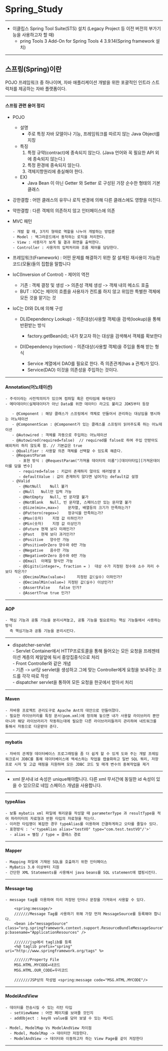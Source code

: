 # Spring_Study
***
- 이클립스 Spring Tool Suite(STS) 설치 (Legacy Project 등 이전 버전의 부가기능을 사용하고자 할 때)
  - pring Tools 3 Add-On for Spring Tools 4 3.9.14(Spring framework 설치)
---

## 스프링(Spring)이란
POJO 프레임워크 중 하나이며, 자바 애플리케이션 개발을 위한 포괄적인 인트라 스트럭처를 제공하는 자바 플랫폼이다. 

***

#### 스프링 관련 용어 정리


- POJO
  - 설명
    - 주로 특정 자바 모델이나 기능, 프레임워크를 따르지  않는 Java Object를 지칭
  - 특징
    1. 특정 규약(contract)에 종속되지 않는다. (Java 언어와 꼭 필요한 API 외에 종속되지 않는다.)
    2. 특정 환경에 종속되지 않는다.
    3. 객체지향원리에 충실해야 한다.
  - EX)
    - Java Bean 이 아닌 Getter 와 Setter 로 구성된 가장 순수한 형태의 기본 클래스

- 강한결합 : 어떤 클래스의 유무나 로직 변경에 의해 다른 클래스에도 영향을 미친다.
- 약한결합 : 다른 객체의 의존하지 않고 인터페이스에 의존

- MVC 패턴
 
      - 개발 할 때, 3가지 형태로 역할을 나누어 개발하는 방법론
      - Model : 백그라운드에서 동작하는 로직을 처리한다.
      - View : 사용자가 보게 될 결과 화면을 출력한다.
      - Controller : 사용자의 입력처리와 흐름 제어를 담당한다.
- 프레임워크(Framework) : 어떤 문제를 해결하기 위한 잘 설계된 재사용이 가능한 코드(모듈)들의 집합을 말합니다
      
- IoC(Inversion of Control) - 제어의 역전
  - 기존 : 객체 결정 및 생성 -> 의존성 객체 생성 -> 객채 내의 메소드 호출
  - BUT : IOC는 제어의 흐름을 사용자가 컨트롤 하지 않고 위임한 특별한 객체에 모든 것을 맡기는 것

- IoC는 DI와 DL에 의해 구성 
  - DL(Dependency Lookup) - 의존대상(사용할 객체)을 검색(lookup)을 통해 반환받는 방식
    - factory.getBean(id); 내가 찾고자 하는 대상을 검색해서 객체를 확보한다

  - DI(Dependency Injection) - 의존대상(사용할 객체)을 주입을 통해 받는 형식
    - Service 계열에서 DAO를 필요로 한다. 즉 의존관계(has a 관계)가 있다.
    - Service(DAO) 이것을 의존성을 주입하는 것이다.


***

#### Annotation(어노테이션)
    - 주석이라는 사전적의미가 있으며 컴파일 혹은 런타임에 해석된다
    - 메타데이터(실제데이터가 아닌 Data를 위한 데이터) 라고도 불리고 JDK5부터 등장
      
       - @Component : 해당 클래스가 스프링에서 객체로 만들어서 관리하는 대상임을 명시하는 어노테이션
       - @ComponentScan : @Component가 있는 클래스를 스프링이 읽어주도록 하는 어노테이션
       - @Autowired : 객체를 자동으로 주입하는 어노테이션
       - @Autowired(required=false)  // required를 false로 하여 주입 안받아도 예외처리 하지 않도록 함. // 기본값은 true
       - @Qualifier : 사용할 의존 객체를 선택할 수 있도록 해준다.
       - @RequestParam
          - 표현 방식 : @RequestParam("가져올 데이터의 이름")[데이터타입][가져온데이터를 담을 변수]
          - required=false : 키값이 존재하지 않아도 에러발생 X
          - defaultValue : 값이 존재하지 않다면 넘어가는 default값 설정
       - @Valid 
          - @NotNull	Null 불가
          - @Null	Null만 입력 가능
          - @NotEmpty	Null, 빈 문자열 불가
          - @NotBlank	Null, 빈 문자열, 스페이스만 있는 문자열 불가
          - @Size(min=,max=)	문자열, 배열등의 크기가 만족하는가?
          - @Pattern(regex=)	정규식을 만족하는가?
          - @Max(숫자)	지정 값 이하인가?
          - @Min(숫자)	지정 값 이상인가
          - @Future	현재 보다 미래인가?
          - @Past	현재 보다 과거인가?
          - @Positive	양수만 가능
          - @PositiveOrZero	양수와 0만 가능
          - @Negative	음수만 가능
          - @NegativeOrZero	음수와 0만 가능
          - @Email	이메일 형식만 가능
          - @Digits(integer=, fraction = )	대상 수가 지정된 정수와 소수 자리 수 보다 작은가?
          - @DecimalMax(value=) 	지정된 값(실수) 이하인가?
          - @DecimalMin(value=)	지정된 값(실수) 이상인가?
          - @AssertFalse	false 인가?
          - @AssertTrue	true 인가?

***

#### AOP
    - 핵심 기능과 공통 기능을 분리시켜놓고, 공통 기능을 필요로하는 핵심 기능들에서 사용하는 방식
      즉 핵심기능과 공통 기능을 분리시킨다.
***

- dispatcher-servlet <br>
      - Servlet Container에서 HTTP프로토콜을 통해 들어오는 모든 요청을 프레젠테이션 계층의 제일앞에 둬서 중앙집중식으로 처리 <br>
            - Front Controller와 같은 개념<br>
            - 기존 -> url당 servlet을 생성하고 그에 맞는 Controller에게 요청을 보내주는 코드를 각각 따로 작성<br>
            - dispatcher servlet을 통하여 모든 요청을 한곳에서 받아서 처리<br>

***

#### Maven
    - 자바용 프로젝트 관리도구로 Apache Ant의 대안으로 만들어졌다.
    - 필요한 라이브러리를 특정 문서(pom.xml)에 정의해 놓으면 내가 사용할 라이브러리 뿐만 아니라 해당 라이브러리가 작동하는데에 필요한 다른 라이브러리들까지 관리하여 네트워크를             통해서 자동으로 다운받아 준다.

***

#### mybatis 
    - 자바의 관계형 데이터베이스 프로그래밍을 좀 더 쉽게 할 수 있게 도와 주는 개발 프레임 워크로서 JDBC를 통해 데이터베이스에 엑세스하는 작업을 캡슐화하고 일반 SQL 쿼리, 저장 프로 시저 및 고급 매핑을 지원하며 모든 JDBC 코드 및 매개 변수의 중복작업을 제거 
***
- xml 문서내 id 속성은 unique해야합니다.
다른 xml 무서간에 동일한 id 속성이 있을 수 있으므로
네임 스페이스 개념을 사용합니다.
***
#### typeAlias
    - 보통 mybatis xml 파일에 쿼리문을 작성할 때 parameterType 과 resultType을 적어 파라미터의 자료형과 반환 타입의 자료형을 적는다.
    - 이러한 타입명이 복잡한 경우 typeAlias를 이용하여 간결하게하고 오타를 줄일수 있다.
    - 표현방식 : '<'typeAlias alias="testVO" type="com.test.testVO"/'>'
      - alias = 별칭 / type = 클래스 경로
***
#### Mapper
    - Mapping 파일에 기재된 SQL을 호출하기 위한 인터페이스
    - MyBatis 3.0 이상부터 지원
    - 간단한 XML Statements를 사용해서 java beans를 SQL statement에 맵핑시킨다.
 
 ***
#### Message tag
    - message tag를 이용하여 미리 저장된 단어나 문장을 가져와서 사용할 수 있다.
      
        <spring:message/>
        ///////Message Tag를 사용하기 위해 가장 먼저 MessageSource를 등록해야 합니다.
        <bean id="messageSource" class="org.springframework.context.support.ResourceBundleMessageSource" p:basename="ApplicationResources" />

        ///////jsp에서 taglib를 등록
        <%@ taglib prefix="spring" uri="http://www.springframework.org/tags" %>

        ///////Property File
        MSG.HTML.MYCODE=내코드
        MSG.HTML.OUR_CODE=우리코드

        ///////JSP상의 작성법 <spring:message code="MSG.HTML.MYCODE"/>

***
#### ModelAndView
    - 데이터를 전송시킬 수 있는 리턴 타입
      - setViewName : 어떤 페이지를 보여줄 것인지
      - addObject : key와 value를 담아 보낼 수 있는 메서드

    - Model, ModelMap Vs ModelAndView 차이점
      - Model, ModelMap -> 데이터만 저장한다.
      - ModelAndView -> 데이터와 이동하고자 하는 View Page를 같이 저장한다
      
***

